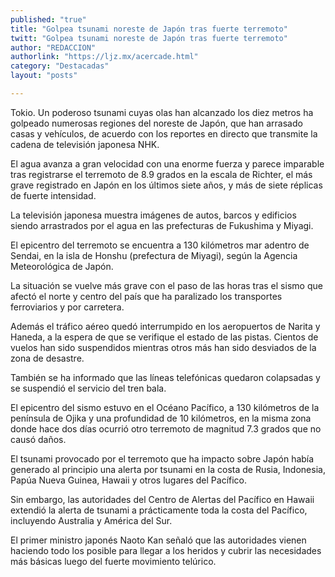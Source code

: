 ```yaml
---
published: "true"
title: "Golpea tsunami noreste de Japón tras fuerte terremoto"
twitt: "Golpea tsunami noreste de Japón tras fuerte terremoto"
author: "REDACCION"
authorlink: "https://ljz.mx/acercade.html"
category: "Destacadas"
layout: "posts"

---
```



  Tokio. Un poderoso tsunami cuyas olas han alcanzado los diez metros ha golpeado numerosas regiones del noreste de Japón, que han arrasado casas y vehículos, de acuerdo con los reportes en directo que transmite la cadena de televisión japonesa NHK.



  El agua avanza a gran velocidad con una enorme fuerza y parece imparable tras registrarse el terremoto de 8.9 grados en la escala de Richter, el más grave registrado en Japón en los últimos siete años, y más de siete réplicas de fuerte intensidad.



  La televisión japonesa muestra imágenes de autos, barcos y edificios siendo arrastrados por el agua en las prefecturas de Fukushima y Miyagi.



  El epicentro del terremoto se encuentra a 130 kilómetros mar adentro de Sendai, en la isla de Honshu (prefectura de Miyagi), según la Agencia Meteorológica de Japón.



  La situación se vuelve más grave con el paso de las horas tras el sismo que afectó el norte y centro del país que ha paralizado los transportes ferroviarios y por carretera.



  Además el tráfico aéreo quedó interrumpido en los aeropuertos de Narita y Haneda, a la espera de que se verifique el estado de las pistas. Cientos de vuelos han sido suspendidos mientras otros más han sido desviados de la zona de desastre.



  También se ha informado que las líneas telefónicas quedaron colapsadas y se suspendió el servicio del tren bala.



  El epicentro del sismo estuvo en el Océano Pacífico, a 130 kilómetros de la península de Ojika y una profundidad de 10 kilómetros, en la misma zona donde hace dos días ocurrió otro terremoto de magnitud 7.3 grados que no causó daños.



  El tsunami provocado por el terremoto que ha impacto sobre Japón había generado al principio una alerta por tsunami en la costa de Rusia, Indonesia, Papúa Nueva Guinea, Hawaii y otros lugares del Pacífico.



  Sin embargo, las autoridades del Centro de Alertas del Pacífico en Hawaii extendió la alerta de tsunami a prácticamente toda la costa del Pacífico, incluyendo Australia y América del Sur.



  El primer ministro japonés Naoto Kan señaló que las autoridades vienen haciendo todo los posible para llegar a los heridos y cubrir las necesidades más básicas luego del fuerte movimiento telúrico.

